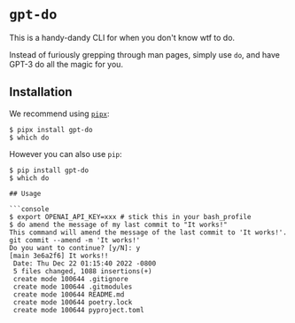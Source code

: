 # `gpt-do`

This is a handy-dandy CLI for when you don't know wtf to do.

Instead of furiously grepping through man pages, simply use `do`, and have GPT-3 do all the magic for you.

## Installation

We recommend using [`pipx`](https://pypa.github.io/pipx/):

```console
$ pipx install gpt-do
$ which do
```

However you can also use `pip`:

```console
$ pip install gpt-do
$ which do
```

```
## Usage

```console
$ export OPENAI_API_KEY=xxx # stick this in your bash_profile
$ do amend the message of my last commit to "It works!"
This command will amend the message of the last commit to 'It works!'.
git commit --amend -m 'It works!'
Do you want to continue? [y/N]: y
[main 3e6a2f6] It works!!
 Date: Thu Dec 22 01:15:40 2022 -0800
 5 files changed, 1088 insertions(+)
 create mode 100644 .gitignore
 create mode 100644 .gitmodules
 create mode 100644 README.md
 create mode 100644 poetry.lock
 create mode 100644 pyproject.toml
```
